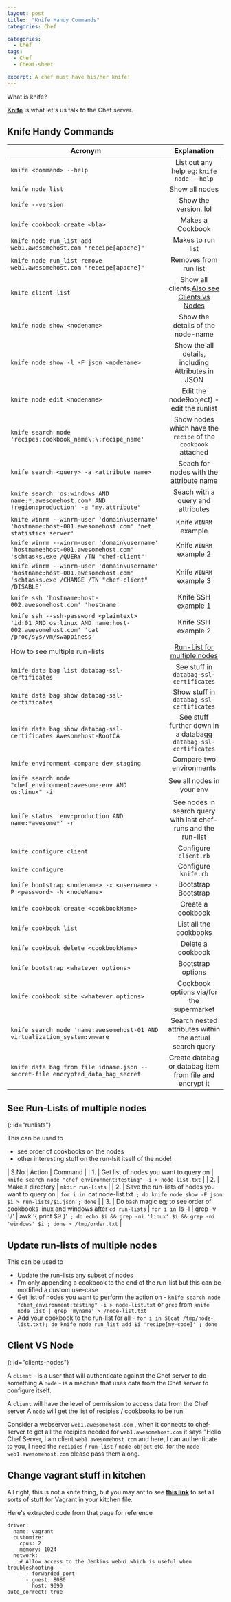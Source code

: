 ```yaml
---
layout: post
title:  "Knife Handy Commands"
categories: Chef

categories:
  - Chef
tags:
  - Chef
  - Cheat-sheet

excerpt: A chef must have his/her knife!
---
```


What is knife?

**[Knife](https://docs.chef.io/knife.html)** is what let's us talk to the Chef server.

## Knife Handy Commands


| Acronym        | Explanation  |
| ------------- |:-------------:|
| `knife <command> --help`      | List out any help eg: `knife node --help` |
| `knife node list`      | Show all nodes |
| `knife --version`      | Show the version, lol |
| `knife cookbook create <bla>`      | Makes a Cookbook |
| `knife node run_list add web1.awesomehost.com "receipe[apache]"`      | Makes to run list |
| `knife node run_list remove web1.awesomehost.com "receipe[apache]"`      | Removes from run list |
| `knife client list`      | Show all clients.[Also see Clients vs Nodes](#clients-nodes) |
| `knife node show <nodename>`      | Show the details of the node-name |
| `knife node show -l -F json <nodename>`      | Show the all details, including Attributes in JSON |
| `knife node edit <nodename>`      | Edit the node9object) - edit the runlist |
| `knife search node 'recipes:cookbook_name\:\:recipe_name'`      | Show nodes which have the `recipe` of the `cookbook` attached |
| `knife search <query> -a <attribute name>`      | Seach for nodes with the attribute name |
| `knife search 'os:windows AND name:*.awesomehost.com* AND !region:production' -a "my.attribute"`      | Seach with a query and attributes |
| `knife winrm --winrm-user 'domain\username' 'hostname:host-001.awesomehost.com' 'net statistics server'`      | Knife `WINRM` example |
| `knife winrm --winrm-user 'domain\username' 'hostname:host-001.awesomehost.com' 'schtasks.exe /QUERY /TN "chef-client"'`      | Knife `WINRM` example 2 |
| `knife winrm --winrm-user 'domain\username' 'hostname:host-001.awesomehost.com' 'schtasks.exe /CHANGE /TN "chef-client" /DISABLE'`      | Knife `WINRM` example 3 |
| `knife ssh 'hostname:host-002.awesomehost.com' 'hostname'`      | Knife SSH example 1  |
| `knife ssh --ssh-password <plaintext> 'id:01 AND os:linux AND name:host-002.awesomehost.com' 'cat /proc/sys/vm/swappiness'`      | Knife SSH example 2 |
| How to see multiple run-lists    | [Run-List for multiple nodes](#runlists) |
| `knife data bag list databag-ssl-certificates`      | See stuff in `databag-ssl-certificates`  |
| `knife data bag show databag-ssl-certificates`      | Show stuff in `databag-ssl-certificates` |
| `knife data bag show databag-ssl-certificates Awesomehost-RootCA`      | See stuff further down in a databagg `databag-ssl-certificates` |
| `knife environment compare dev staging`      | Compare two environments |
| `knife search node "chef_environment:awesome-env AND os:linux" -i`      | See all nodes in your env |
| `knife status 'env:production AND name:*awesome*' -r`      | See nodes in search query with last chef-runs and the run-list |
| `knife configure client`      | Configure  `client.rb` |
| `knife configure`      | Configure  `knife.rb` |
| `knife bootstrap <nodename> -x <username> -P <password> -N <nodeName>`      | Bootstrap Bootstrap |
| `knife cookbook create <cookbookName>`      | Create a cookbook |
| `knife cookbook list`      | List all the cookbooks |
| `knife cookbook delete <cookbookName>`      | Delete a cookbook |
| `knife bootstrap <whatever options>`      | Bootstrap options |
| `knife cookbook site <whatever options>`      | Cookbook options via/for the supermarket |
| `knife search node 'name:awesomehost-01 AND virtualization_system:vmware`      | Search nested attributes within the actual search query |
| `knife data bag from file idname.json --secret-file encrypted_data_bag_secret`      | Create databag or databag item from file and encrypt it |





## See Run-Lists of multiple nodes ##
{: id="runlists"}

This can be used to
- see order of cookbooks on the nodes
- other interesting stuff on the run-lsit itself of the node!

| S.No        | Action  | Command  |
| 1.     | Get list of nodes you want to query on |    `knife search node "chef_environment:testing" -i > node-list.txt`   |
| 2.     | Make a directory |    `mkdir run-lists`   |
| 2.     | Save the run-lists of nodes you want to query on |    `for i in `cat node-list.txt` ; do knife node show -F json $i > run-lists/$i.json ; done`   |
| 3.     | Do `bash` magic eg; to see order of cookbooks linux and windows after `cd run-lists` |    `for i in `ls -l \| grep -v './'   \| awk '{ print $9 }'` ; do echo $i && grep -ni 'linux' $i && grep -ni 'windows' $i ; done > /tmp/order.txt`   |

## Update run-lists of multiple nodes ##

This can be used to
- Update the run-lists any subset of nodes
- I'm only appending a cookbook to the end of the run-list but this can be modified a custom use-case
- Get list of nodes you want to perform the action on - `knife search node "chef_environment:testing" -i > node-list.txt` or `grep` from `knife node list | grep 'myname' > /node-list.txt`
- Add your cookbook to the run-list for all - `for i in $(cat /tmp/node-list.txt); do knife node run_list add $i 'recipe[my-code]' ; done`




## Client VS Node ##
{: id="clients-nodes"}

A `client` -  is a user that will authenticate against the Chef server to do something
A `node`   -  is a machine that uses data from the Chef server to configure itself.


A `client` will have the level of permission to access data from the Chef server
A `node` will get the list of recipies / cookbooks to be run


Consider a webserver `web1.awesomehost.com` , when it connects to chef-server to get all the recipies needed for `web1.awesomehost.com` it says "Hello Chef Server, I am client `web1.awesomehost.com` and here, I can authenticate to you, I need the `recipies` / `run-list` / `node-object` etc. for the `node` `web1.awesomehost.com` please pass them along.

## Change vagrant stuff in kitchen ##
All right, this is not a knife thing, but you may ant to see **[this link](https://github.com/chef-cookbooks/jenkins/blob/f4ecce7152011d2252d7c34697be211315b51b3c/.kitchen.yml#L6-L11)** to set all sorts of stuff for Vagrant in your kitchen file.

Here's extracted code from that page for reference 
```
driver:
  name: vagrant
  customize:
    cpus: 2
    memory: 1024
  network:
    # Allow access to the Jenkins webui which is useful when troubleshooting
    - - forwarded_port
      - guest: 8080
        host: 9090
auto_correct: true
```
